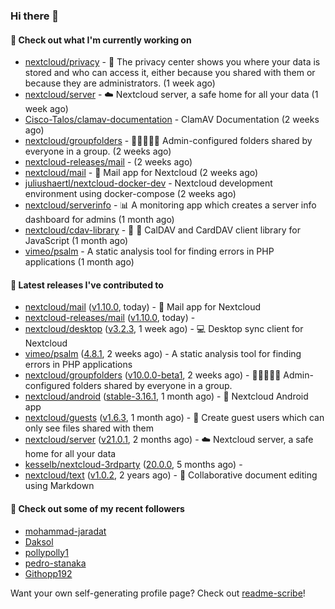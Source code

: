 ### Hi there 👋

#### 👷 Check out what I'm currently working on

- [nextcloud/privacy](https://github.com/nextcloud/privacy) - 🔑 The privacy center shows you where your data is stored and who can access it, either because you shared with them or because they are administrators. (1 week ago)
- [nextcloud/server](https://github.com/nextcloud/server) - ☁️ Nextcloud server, a safe home for all your data (1 week ago)
- [Cisco-Talos/clamav-documentation](https://github.com/Cisco-Talos/clamav-documentation) - ClamAV Documentation (2 weeks ago)
- [nextcloud/groupfolders](https://github.com/nextcloud/groupfolders) - 📁👩‍👩‍👧‍👦 Admin-configured folders shared by everyone in a group. (2 weeks ago)
- [nextcloud-releases/mail](https://github.com/nextcloud-releases/mail) -  (2 weeks ago)
- [nextcloud/mail](https://github.com/nextcloud/mail) - 💌 Mail app for Nextcloud (2 weeks ago)
- [juliushaertl/nextcloud-docker-dev](https://github.com/juliushaertl/nextcloud-docker-dev) - Nextcloud development environment using docker-compose (2 weeks ago)
- [nextcloud/serverinfo](https://github.com/nextcloud/serverinfo) - 📊 A monitoring app which creates a server info dashboard for admins (1 month ago)
- [nextcloud/cdav-library](https://github.com/nextcloud/cdav-library) - :date: 📇 CalDAV and CardDAV client library for JavaScript (1 month ago)
- [vimeo/psalm](https://github.com/vimeo/psalm) - A static analysis tool for finding errors in PHP applications (1 month ago)

#### 🔭 Latest releases I've contributed to

- [nextcloud/mail](https://github.com/nextcloud/mail) ([v1.10.0](https://github.com/nextcloud/mail/releases/tag/v1.10.0), today) - 💌 Mail app for Nextcloud
- [nextcloud-releases/mail](https://github.com/nextcloud-releases/mail) ([v1.10.0](https://github.com/nextcloud-releases/mail/releases/tag/v1.10.0), today) - 
- [nextcloud/desktop](https://github.com/nextcloud/desktop) ([v3.2.3](https://github.com/nextcloud/desktop/releases/tag/v3.2.3), 1 week ago) - 💻 Desktop sync client for Nextcloud
- [vimeo/psalm](https://github.com/vimeo/psalm) ([4.8.1](https://github.com/vimeo/psalm/releases/tag/4.8.1), 2 weeks ago) - A static analysis tool for finding errors in PHP applications
- [nextcloud/groupfolders](https://github.com/nextcloud/groupfolders) ([v10.0.0-beta1](https://github.com/nextcloud/groupfolders/releases/tag/v10.0.0-beta1), 2 weeks ago) - 📁👩‍👩‍👧‍👦 Admin-configured folders shared by everyone in a group.
- [nextcloud/android](https://github.com/nextcloud/android) ([stable-3.16.1](https://github.com/nextcloud/android/releases/tag/stable-3.16.1), 1 month ago) - 📱 Nextcloud Android app
- [nextcloud/guests](https://github.com/nextcloud/guests) ([v1.6.3](https://github.com/nextcloud/guests/releases/tag/v1.6.3), 1 month ago) - 🙈 Create guest users which can only see files shared with them
- [nextcloud/server](https://github.com/nextcloud/server) ([v21.0.1](https://github.com/nextcloud/server/releases/tag/v21.0.1), 2 months ago) - ☁️ Nextcloud server, a safe home for all your data
- [kesselb/nextcloud-3rdparty](https://github.com/kesselb/nextcloud-3rdparty) ([20.0.0](https://github.com/kesselb/nextcloud-3rdparty/releases/tag/20.0.0), 5 months ago) - 
- [nextcloud/text](https://github.com/nextcloud/text) ([v1.0.2](https://github.com/nextcloud/text/releases/tag/v1.0.2), 2 years ago) - 📑 Collaborative document editing using Markdown

#### 👯 Check out some of my recent followers

- [mohammad-jaradat](https://github.com/mohammad-jaradat)
- [Daksol](https://github.com/Daksol)
- [pollypolly1](https://github.com/pollypolly1)
- [pedro-stanaka](https://github.com/pedro-stanaka)
- [Githopp192](https://github.com/Githopp192)

Want your own self-generating profile page? Check out [readme-scribe](https://github.com/muesli/readme-scribe)!
